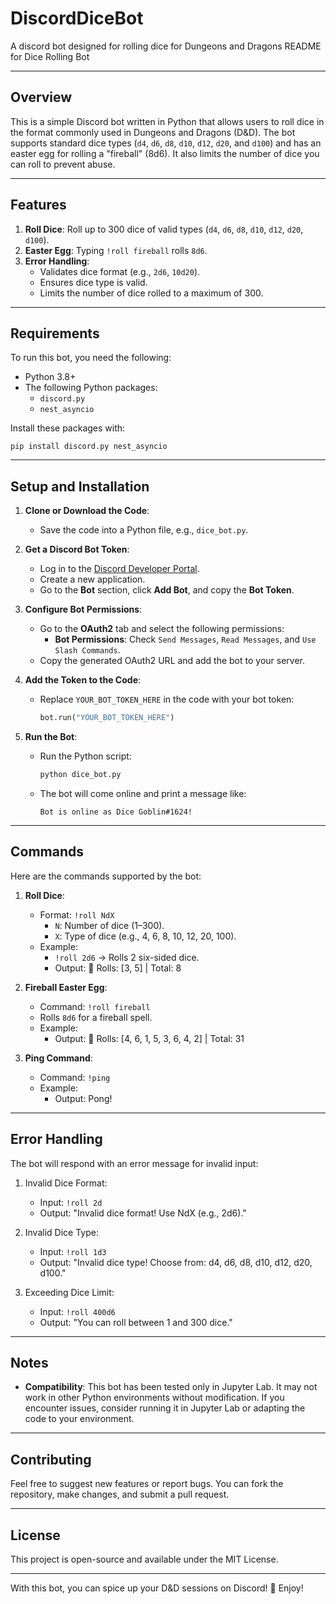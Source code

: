 # DiscordDiceBot
A discord bot designed for rolling dice for Dungeons and Dragons
README for Dice Rolling Bot

---

## Overview
This is a simple Discord bot written in Python that allows users to roll dice in the format commonly used in Dungeons and Dragons (D&D). The bot supports standard dice types (`d4`, `d6`, `d8`, `d10`, `d12`, `d20`, and `d100`) and has an easter egg for rolling a "fireball" (8d6). It also limits the number of dice you can roll to prevent abuse.

---

## Features
1. **Roll Dice**: Roll up to 300 dice of valid types (`d4`, `d6`, `d8`, `d10`, `d12`, `d20`, `d100`).
2. **Easter Egg**: Typing `!roll fireball` rolls `8d6`.
3. **Error Handling**:
   - Validates dice format (e.g., `2d6`, `10d20`).
   - Ensures dice type is valid.
   - Limits the number of dice rolled to a maximum of 300.

---

## Requirements
To run this bot, you need the following:
- Python 3.8+
- The following Python packages:
  - `discord.py`
  - `nest_asyncio`

Install these packages with:
```
pip install discord.py nest_asyncio
```

---

## Setup and Installation
1. **Clone or Download the Code**:
   - Save the code into a Python file, e.g., `dice_bot.py`.

2. **Get a Discord Bot Token**:
   - Log in to the [Discord Developer Portal](https://discord.com/developers/applications).
   - Create a new application.
   - Go to the **Bot** section, click **Add Bot**, and copy the **Bot Token**.

3. **Configure Bot Permissions**:
   - Go to the **OAuth2** tab and select the following permissions:
     - **Bot Permissions**: Check `Send Messages`, `Read Messages`, and `Use Slash Commands`.
   - Copy the generated OAuth2 URL and add the bot to your server.

4. **Add the Token to the Code**:
   - Replace `YOUR_BOT_TOKEN_HERE` in the code with your bot token:
     ```python
     bot.run("YOUR_BOT_TOKEN_HERE")
     ```

5. **Run the Bot**:
   - Run the Python script:
     ```bash
     python dice_bot.py
     ```
   - The bot will come online and print a message like:
     ```
     Bot is online as Dice Goblin#1624!
     ```

---

## Commands
Here are the commands supported by the bot:

1. **Roll Dice**:
   - Format: `!roll NdX`
     - `N`: Number of dice (1–300).
     - `X`: Type of dice (e.g., 4, 6, 8, 10, 12, 20, 100).
   - Example:
     - `!roll 2d6` → Rolls 2 six-sided dice.
     - Output: 🎲 Rolls: [3, 5] | Total: 8

2. **Fireball Easter Egg**:
   - Command: `!roll fireball`
   - Rolls `8d6` for a fireball spell.
   - Example:
     - Output: 🎲 Rolls: [4, 6, 1, 5, 3, 6, 4, 2] | Total: 31

3. **Ping Command**:
   - Command: `!ping`
   - Example:
     - Output: Pong!

---

## Error Handling
The bot will respond with an error message for invalid input:
1. Invalid Dice Format:
   - Input: `!roll 2d`
   - Output: "Invalid dice format! Use NdX (e.g., 2d6)."

2. Invalid Dice Type:
   - Input: `!roll 1d3`
   - Output: "Invalid dice type! Choose from: d4, d6, d8, d10, d12, d20, d100."

3. Exceeding Dice Limit:
   - Input: `!roll 400d6`
   - Output: "You can roll between 1 and 300 dice."

---

## Notes
- **Compatibility**: This bot has been tested only in Jupyter Lab. It may not work in other Python environments without modification. If you encounter issues, consider running it in Jupyter Lab or adapting the code to your environment.

---

## Contributing
Feel free to suggest new features or report bugs. You can fork the repository, make changes, and submit a pull request.

---

## License
This project is open-source and available under the MIT License.

---

With this bot, you can spice up your D&D sessions on Discord! 🎲 Enjoy!
